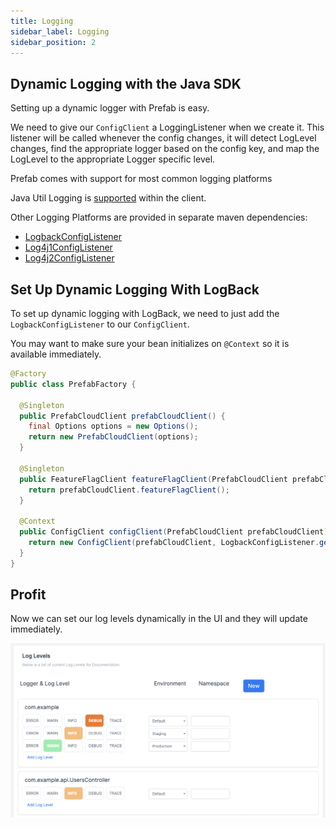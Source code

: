 ```yaml
---
title: Logging
sidebar_label: Logging
sidebar_position: 2
---
```


## Dynamic Logging with the Java SDK

Setting up a dynamic logger with Prefab is easy. 

We need to give our `ConfigClient` a LoggingListener when we create it. This listener will be called whenever the config changes, 
it will detect LogLevel changes, find the appropriate logger based on the config key, and map the LogLevel to the appropriate Logger specific level.

Prefab comes with support for most common logging platforms

Java Util Logging is [supported](https://github.com/prefab-cloud/prefab-cloud-java/blob/main/src/main/java/cloud/prefab/client/config/logging/JavaUtilLoggingConfigListener.java) within the client.

Other Logging Platforms are provided in separate maven dependencies:

- [LogbackConfigListener](https://github.com/prefab-cloud/prefab-cloud-java/tree/main/logback-listener)
- [Log4j1ConfigListener](https://github.com/prefab-cloud/prefab-cloud-java/tree/main/log4j-one-listener)
- [Log4j2ConfigListener](https://github.com/prefab-cloud/prefab-cloud-java/tree/main/log4j-two-listener)


## Set Up Dynamic Logging With LogBack

To set up dynamic logging with LogBack, we need to just add the `LogbackConfigListener` to our `ConfigClient`.

You may want to make sure your bean initializes on `@Context` so it is available immediately.

```java
@Factory
public class PrefabFactory {
  
  @Singleton
  public PrefabCloudClient prefabCloudClient() {
    final Options options = new Options();
    return new PrefabCloudClient(options);
  }

  @Singleton
  public FeatureFlagClient featureFlagClient(PrefabCloudClient prefabCloudClient) {
    return prefabCloudClient.featureFlagClient();
  }

  @Context
  public ConfigClient configClient(PrefabCloudClient prefabCloudClient) {
    return new ConfigClient(prefabCloudClient, LogbackConfigListener.getInstance());
  }
}
```

## Profit

Now we can set our log levels dynamically in the UI and they will update immediately.

![example screenshot](/img/docs/server-sdks/log-levels-java.png)

